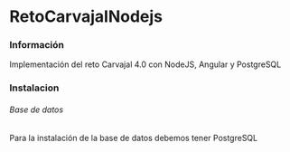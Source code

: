 # RetoCarvajalNodejs
### Información 
Implementación del reto Carvajal 4.0 con NodeJS, Angular y PostgreSQL
<h3>Instalacion</h3>
<h6>Base de datos</h6>
Para la instalación de la base de datos  debemos tener PostgreSQL
